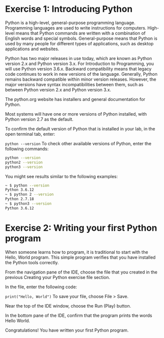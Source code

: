 # Exercise 1: Introducing Python

Python is a high-level, general-purpose programming language. Programming languages are used to write instructions for computers. High-level means that Python commands are written with a combination of English words and special symbols. General-purpose means that Python is used by many people for different types of applications, such as desktop applications and websites.

Python has two major releases in use today, which are known as Python version 2.x and Python version 3.x. For Introduction to Programming, you will use Python version 3.6.x. Backward compatibility means that legacy code continues to work in new versions of the language. Generally, Python remains backward compatible within minor version releases. However, the major versions have syntax incompatibilities between them, such as between Python version 2.x and Python version 3.x.

The python.org website has installers and general documentation for Python.

Most systems will have one or more versions of Python installed, with Python version 2.7 as the default.

To confirm the default version of Python that is installed in your lab, in the open terminal tab, enter:

`python --version`
To check other available versions of Python, enter the following commands:

```bash
python --version
python2 --version
python3 --version
```

You might see results similar to the following examples:

```bash
~ $ python --version
Python 3.6.12
~ $ python 2 --version
Python 2.7.18
~ $ python3 --version
Python 3.6.12
```

# Exercise 2: Writing your first Python program

When someone learns how to program, it is traditional to start with the Hello, World program. This simple program verifies that you have installed the Python tools correctly.

From the navigation pane of the IDE, choose the file that you created in the previous Creating your Python exercise file section.

In the file, enter the following code:

`print("Hello, World")`
To save your file, choose File > Save.

Near the top of the IDE window, choose the Run (Play) button.

In the bottom pane of the IDE, confirm that the program prints the words Hello World.

Congratulations! You have written your first Python program.
